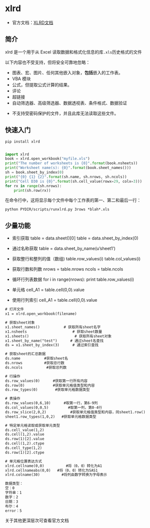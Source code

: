 # xlrd

+ 官方文档：[XLRD文档](https://xlrd.readthedocs.io/en/latest/index.html)



## 简介

xlrd 是一个用于从 Excel 读取数据和格式化信息的库`.xls`历史格式的文件



以下内容也不受支持，但将安全可靠地忽略：

- 图表、宏、图片、任何其他嵌入对象，**包括**嵌入的工作表。
- VBA 模块
- 公式，但提取公式计算的结果。
- 评论
- 超链接
- 自动筛选器、高级筛选器、数据透视表、条件格式、数据验证

+ 不支持受密码保护的文件，并且此库无法读取这些文件。



## 快速入门

~~~ shell
pip install xlrd
~~~

```python

import xlrd
book = xlrd.open_workbook("myfile.xls")
print("The number of worksheets is {0}".format(book.nsheets))
print("Worksheet name(s): {0}".format(book.sheet_names()))
sh = book.sheet_by_index(0)
print("{0} {1} {2}".format(sh.name, sh.nrows, sh.ncols))
print("Cell D30 is {0}".format(sh.cell_value(rowx=29, colx=3)))
for rx in range(sh.nrows):
    print(sh.row(rx))
```

在命令行中，这将显示每个文件中每个工作表的第一、第二和最后一行：

```shell
python PYDIR/scripts/runxlrd.py 3rows *blah*.xls
```



## 少量功能

+ 索引获取
  table = data.sheet()[0]
  table = data.sheet_by_index(0)



+ 通过名称获取
  table = data.sheet_by_name(u’sheet1’)



+ 获取整行和整列的值（数组)
  table.row_values(i)
  table.col_values(i)



+ 获取行数和列数
  nrows = table.nrows
  ncols = table.ncols



+ 循环行列表数据
  for i in range(nrows):
  print table.row_values(i)



+ 单元格
  cell_A1 = table.cell(0,0).value



+ 使用行列索引
  cell_A1 = table.cell(0,0).value



~~~ tex
# 打开文件
x1 = xlrd.open_workbook(filename)

# 获取sheet对象
x1.sheet_names()           # 获取所有sheet名字
x1.nsheets                     # 获取sheet数量
x1.sheets()                     # 获取所有sheet对象
x1.sheet_by_name("test")      # 通过sheet名查找
ds = x1.sheet_by_index(3)      # 通过索引查找 

# 获取sheet的汇总数据
ds.name           #获取sheet名
ds.nrows          #获取总行数
ds.ncols           #获取总列数

# 行操作
ds.row_values(0)      #获取第一行所有内容
ds.row(0)             #获取单元格值类型和内容
ds.row_types(0)        #获取单元格数据类型

# 表操作
ds.row_values(0,6,10)      #取第一行，第6-9列
ds.col_values(0,0,5)         #取第一列，第0-4行
ds.row_slice(2,0,2)           #获取单元格值类型和内容，同sheet1.row()
sheet1.row_types(1,0,2)   #获取单元格数据类型

# 特定单元格读取或获取单元类型
ds.cell_value(1,2)
ds.cell(1,2).value
ds.row(1)[2].value
ds.cell(1,2).ctype
ds.cell_type(1,2)
ds.row(1)[2].ctype

# 单元格位置表达方式
xlrd.cellname(0,0)          #将（0，0）转化为A1
xlrd.cellnameabs(0,0)   #将（0，0）转化为SAS1
xlrd.colname(30)          #将列由数字转换为字母表示

数据类型：
空：0
字符串：1
数字：2
日期：3
布尔：4
error：5
~~~



关于其他更深层次可查看官方文档

